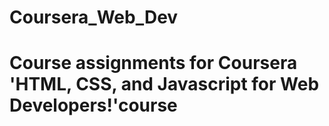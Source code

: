 # Coursera_Web_Dev

# Course assignments for Coursera 'HTML, CSS, and Javascript for Web Developers!'course
